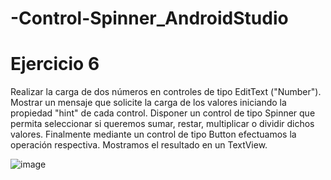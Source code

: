 # -Control-Spinner_AndroidStudio
# Ejercicio 6

Realizar la carga de dos números en controles de tipo EditText ("Number"). Mostrar un mensaje que solicite la carga de los valores iniciando la propiedad "hint" de cada control. Disponer un control de tipo Spinner que permita seleccionar si queremos sumar, restar, multiplicar o dividir dichos valores. Finalmente mediante un control de tipo Button efectuamos la operación respectiva. Mostramos el resultado en un TextView.

![image](https://user-images.githubusercontent.com/74840012/220824846-91784f0c-4c3a-4056-947c-6858bb9d01c8.png)

